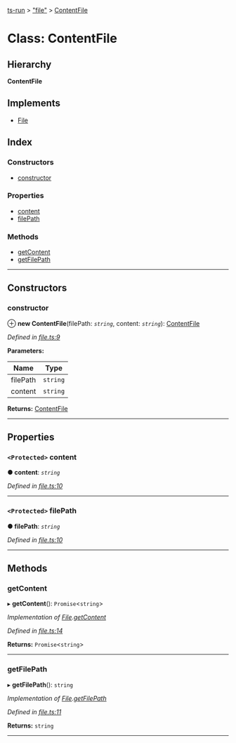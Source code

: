 [ts-run](../README.md) > ["file"](../modules/_file_.md) > [ContentFile](../classes/_file_.contentfile.md)

# Class: ContentFile

## Hierarchy

**ContentFile**

## Implements

* [File](../interfaces/_file_.file.md)

## Index

### Constructors

* [constructor](_file_.contentfile.md#constructor)

### Properties

* [content](_file_.contentfile.md#content)
* [filePath](_file_.contentfile.md#filepath)

### Methods

* [getContent](_file_.contentfile.md#getcontent)
* [getFilePath](_file_.contentfile.md#getfilepath)

---

## Constructors

<a id="constructor"></a>

###  constructor

⊕ **new ContentFile**(filePath: *`string`*, content: *`string`*): [ContentFile](_file_.contentfile.md)

*Defined in [file.ts:9](https://github.com/cancerberoSgx/typescript-plugins-of-mine/blob/09fbfec/ts-run/src/file.ts#L9)*

**Parameters:**

| Name | Type |
| ------ | ------ |
| filePath | `string` |
| content | `string` |

**Returns:** [ContentFile](_file_.contentfile.md)

___

## Properties

<a id="content"></a>

### `<Protected>` content

**● content**: *`string`*

*Defined in [file.ts:10](https://github.com/cancerberoSgx/typescript-plugins-of-mine/blob/09fbfec/ts-run/src/file.ts#L10)*

___
<a id="filepath"></a>

### `<Protected>` filePath

**● filePath**: *`string`*

*Defined in [file.ts:10](https://github.com/cancerberoSgx/typescript-plugins-of-mine/blob/09fbfec/ts-run/src/file.ts#L10)*

___

## Methods

<a id="getcontent"></a>

###  getContent

▸ **getContent**(): `Promise`<`string`>

*Implementation of [File](../interfaces/_file_.file.md).[getContent](../interfaces/_file_.file.md#getcontent)*

*Defined in [file.ts:14](https://github.com/cancerberoSgx/typescript-plugins-of-mine/blob/09fbfec/ts-run/src/file.ts#L14)*

**Returns:** `Promise`<`string`>

___
<a id="getfilepath"></a>

###  getFilePath

▸ **getFilePath**(): `string`

*Implementation of [File](../interfaces/_file_.file.md).[getFilePath](../interfaces/_file_.file.md#getfilepath)*

*Defined in [file.ts:11](https://github.com/cancerberoSgx/typescript-plugins-of-mine/blob/09fbfec/ts-run/src/file.ts#L11)*

**Returns:** `string`

___

